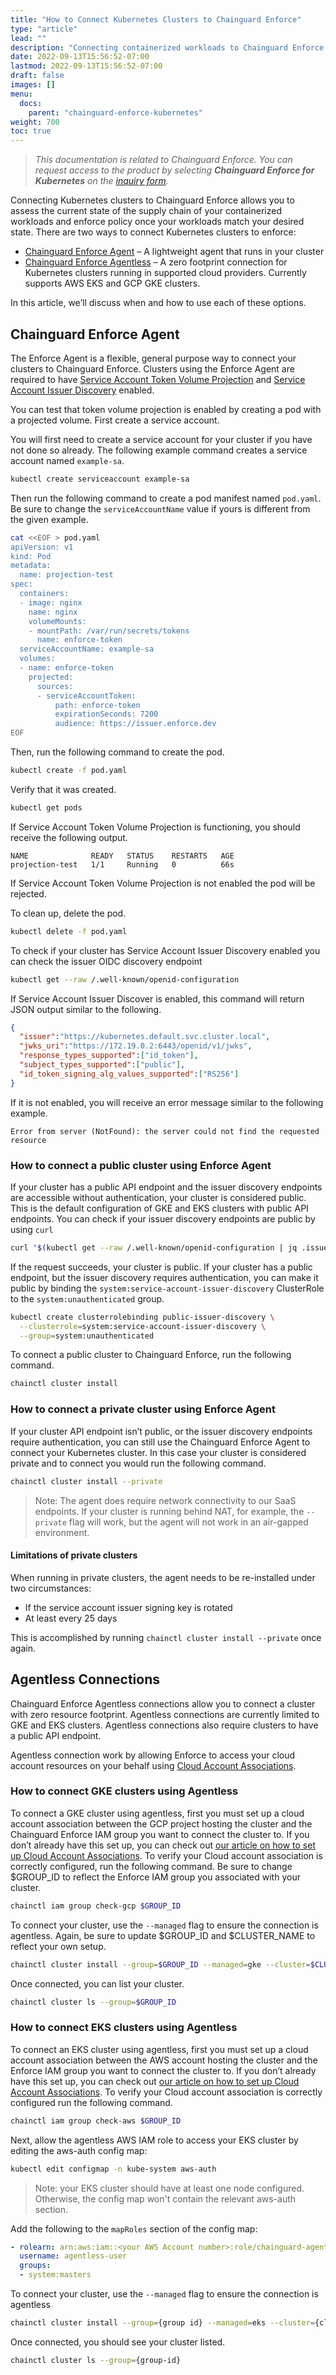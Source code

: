 ```yaml
---
title: "How to Connect Kubernetes Clusters to Chainguard Enforce"
type: "article"
lead: ""
description: "Connecting containerized workloads to Chainguard Enforce for Kubernetes"
date: 2022-09-13T15:56:52-07:00
lastmod: 2022-09-13T15:56:52-07:00
draft: false
images: []
menu:
  docs:
    parent: "chainguard-enforce-kubernetes"
weight: 700
toc: true
---
```


> _This documentation is related to Chainguard Enforce. You can request access to the product by selecting **Chainguard Enforce for Kubernetes** on the [inquiry form](https://www.chainguard.dev/get-demo?utm_source=docs)._

Connecting Kubernetes clusters to Chainguard Enforce allows you to assess the
current state of the supply chain of your containerized workloads and enforce
policy once your workloads match your desired state. There are two ways to
connect Kubernetes clusters to enforce:

- [Chainguard Enforce Agent](#chainguard-enforce-agent) – A lightweight agent that runs in your cluster
- [Chainguard Enforce Agentless](#agentless-connections) – A zero footprint connection for
  Kubernetes clusters running in supported cloud providers. Currently supports
  AWS EKS and GCP GKE clusters.

In this article, we’ll discuss when and how to use each of these options.

## Chainguard Enforce Agent

The Enforce Agent is a flexible, general purpose way to connect your clusters
to Chainguard Enforce. Clusters using the Enforce Agent are required to have [Service
Account Token Volume Projection][k8s-docs-volume-projection] and [Service
Account Issuer Discovery][k8s-docs-issuer-discover] enabled. 

[k8s-docs-volume-projection]: https://kubernetes.io/docs/tasks/configure-pod-container/configure-service-account/#service-account-token-volume-projection
[k8s-docs-issuer-discover]: https://kubernetes.io/docs/tasks/configure-pod-container/configure-service-account/#service-account-issuer-discovery

You can test that token volume projection is enabled by creating a pod
with a projected volume. First create a service account.

You will first need to create a service account for your cluster if you have not done so already. The following example command creates a service account named `example-sa`.

```sh
kubectl create serviceaccount example-sa
```

Then run the following command to create a pod manifest named `pod.yaml`. Be sure to change the `serviceAccountName` value if yours is different from the given example.

```sh
cat <<EOF > pod.yaml
apiVersion: v1
kind: Pod
metadata:
  name: projection-test
spec:
  containers:
  - image: nginx
    name: nginx
    volumeMounts:
    - mountPath: /var/run/secrets/tokens
      name: enforce-token
  serviceAccountName: example-sa
  volumes:
  - name: enforce-token
    projected:
      sources:
      - serviceAccountToken:
          path: enforce-token
          expirationSeconds: 7200
          audience: https://issuer.enforce.dev
EOF
```

Then, run the following command to create the pod.

```sh
kubectl create -f pod.yaml
```

Verify that it was created. 

```sh
kubectl get pods
```

If Service Account Token Volume Projection is functioning, you should receive
the following output.

```
NAME              READY   STATUS    RESTARTS   AGE
projection-test   1/1     Running   0          66s
```

If Service Account Token Volume Projection is not enabled the pod will be
rejected.

To clean up, delete the pod.

```sh
kubectl delete -f pod.yaml
```

To check if your cluster has Service Account Issuer Discovery enabled you can
check the issuer OIDC discovery endpoint

```sh
kubectl get --raw /.well-known/openid-configuration
```

If Service Account Issuer Discover is enabled, this command will return JSON output similar to the following.  

```json
{
  "issuer":"https://kubernetes.default.svc.cluster.local",
  "jwks_uri":"https://172.19.0.2:6443/openid/v1/jwks",
  "response_types_supported":["id_token"],
  "subject_types_supported":["public"],
  "id_token_signing_alg_values_supported":["RS256"]
}
```

If it is not enabled, you will receive an error message similar to the following example. 

```text
Error from server (NotFound): the server could not find the requested resource
```

### How to connect a public cluster using Enforce Agent

If your cluster has a public API endpoint and the issuer discovery endpoints
are accessible without authentication, your cluster is considered public. This
is the default configuration of GKE and EKS clusters with public API endpoints.
You can check if your issuer discovery endpoints are public by using `curl`

```sh
curl "$(kubectl get --raw /.well-known/openid-configuration | jq .issuer -r)/.well-known/openid-configuration"
```

If the request succeeds, your cluster is public. If your cluster has a public
endpoint, but the issuer discovery requires authentication, you can make it
public by binding the `system:service-account-issuer-discovery` ClusterRole to
the `system:unauthenticated` group.

```sh
kubectl create clusterrolebinding public-issuer-discovery \
  --clusterrole=system:service-account-issuer-discovery \
  --group=system:unauthenticated
```

To connect a public cluster to Chainguard Enforce, run the following command. 

```sh
chainctl cluster install
```

### How to connect a private cluster using Enforce Agent

If your cluster API endpoint isn’t public, or the issuer discovery endpoints
require authentication, you can still use the Chainguard Enforce Agent to connect your
Kubernetes cluster. In this case your cluster is considered private and to
connect you would run the following command.

```sh
chainctl cluster install --private
```

> Note: The agent does require network connectivity to our SaaS endpoints. If
> your cluster is running behind NAT, for example, the `--private` flag will
> work, but the agent will not work in an air-gapped environment.

#### Limitations of private clusters

When running in private clusters, the agent needs to be re-installed under two
circumstances:

- If the service account issuer signing key is rotated 
- At least every 25 days

This is accomplished by running `chainctl cluster install --private` once
again.

## Agentless Connections

Chainguard Enforce Agentless connections allow you to connect a cluster with zero resource
footprint. Agentless connections are currently limited to GKE and EKS clusters.
Agentless connections also require clusters to have a public API endpoint.

Agentless connection work by allowing Enforce to access your cloud account
resources on your behalf using [Cloud Account
Associations](../cloud-account-associations). 

### How to connect GKE clusters using Agentless

To connect a GKE cluster using agentless, first you must set up a cloud account
association between the GCP project hosting the cluster and the Chainguard Enforce IAM
group you want to connect the cluster to. If you don’t already have this set
up, you can check out [our article on how to set up Cloud Account
Associations](../cloud-account-associations). To verify your Cloud account
association is correctly configured, run the following command. Be sure to change $GROUP_ID to reflect the Enforce IAM group you associated with your cluster.

```sh
chainctl iam group check-gcp $GROUP_ID
```

To connect your cluster, use the `--managed` flag to ensure the connection is
agentless. Again, be sure to update $GROUP_ID and $CLUSTER_NAME to reflect your own setup.

```sh
chainctl cluster install --group=$GROUP_ID --managed=gke --cluster=$CLUSTER_NAME
```

Once connected, you can list your cluster. 

```sh
chainctl cluster ls --group=$GROUP_ID
```

### How to connect EKS clusters using Agentless

To connect an EKS cluster using agentless, first you must set up a cloud
account association between the AWS account hosting the cluster and the Enforce
IAM group you want to connect the cluster to. If you don’t already have this
set up, you can check out [our article on how to set up Cloud Account
Associations](../cloud-account-associations). To verify your Cloud account
association is correctly configured run the following command. 

```sh
chainctl iam group check-aws $GROUP_ID
```

Next, allow the agentless AWS IAM role to access your EKS cluster by editing
the aws-auth config map:

```sh
kubectl edit configmap -n kube-system aws-auth
```

> Note: your EKS cluster should have at least one node configured. Otherwise, the config map won't contain the relevant aws-auth section.

Add the following to the `mapRoles` section of the config map:

```yaml
- rolearn: arn:aws:iam::<your AWS Account number>:role/chainguard-agentless
  username: agentless-user
  groups:
  - system:masters
```

To connect your cluster, use the `--managed` flag to ensure the connection is
agentless

```sh
chainctl cluster install --group={group id} --managed=eks --cluster={cluster-name}
```

Once connected, you should see your cluster listed.

```sh
chainctl cluster ls --group={group-id}
```

